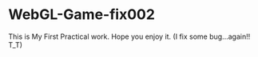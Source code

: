# WebGL-Game-fix002
This is My First Practical work. 
Hope you enjoy it. 
(I fix some bug...again!! T_T)
